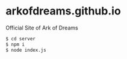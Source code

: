 # arkofdreams.github.io

Official Site of Ark of Dreams

```bash
$ cd server
$ npm i
$ node index.js
```